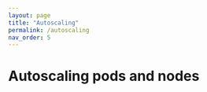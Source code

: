 ```yaml
---
layout: page
title: "Autoscaling"
permalink: /autoscaling
nav_order: 5
---
```

# Autoscaling pods and nodes
